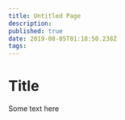 ```yaml
---
title: Untitled Page
description: 
published: true
date: 2019-08-05T01:18:50.238Z
tags: 
---
```


<h1>Title</h1>

<p>Some text here</p>
